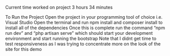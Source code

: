Current time worked on project 3 hours 34 minutes

To Run the Project
Open the project in your programming tool of choice i.e. Visual Studio
Open the terminal and run npm install and composer install to install all of the dependencies 
Once this is complete run the command “npm run dev” and “php artisan serve” which should start your development environment and start running the bootstrap
Note that I didnt get time to test responsiveness as I was trying to concentrate more on the look of the site for this demo

